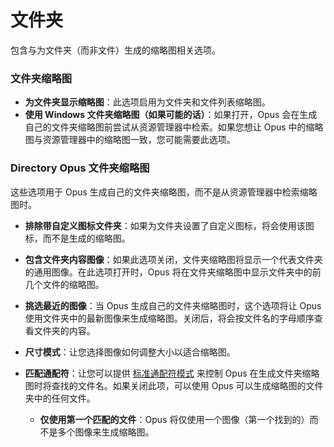 # 文件夹

包含与为文件夹（而非文件）生成的缩略图相关选项。

### 文件夹缩略图

- **为文件夹显示缩略图**：此选项启用为文件夹和文件列表缩略图。
- **使用 Windows 文件夹缩略图（如果可能的话）**：如果打开，Opus 会在生成自己的文件夹缩略图前尝试从资源管理器中检索。如果您想让 Opus 中的缩略图与资源管理器中的缩略图一致，您可能需要此选项。

### Directory Opus 文件夹缩略图

这些选项用于 Opus 生成自己的文件夹缩略图，而不是从资源管理器中检索缩略图时。

- **排除带自定义图标文件夹**：如果为文件夹设置了自定义图标，将会使用该图标，而不是生成的缩略图。
- **包含文件夹内容图像**：如果此选项关闭，文件夹缩略图将显示一个代表文件夹的通用图像。在此选项打开时，Opus 将在文件夹缩略图中显示文件夹中的前几个文件的缩略图。
- **挑选最近的图像**：当 Opus 生成自己的文件夹缩略图时，这个选项将让 Opus 使用文件夹中的最新图像来生成缩略图。关闭后，将会按文件名的字母顺序查看文件夹的内容。
- **尺寸模式**：让您选择图像如何调整大小以适合缩略图。
- **匹配通配符**：让您可以提供 [标准通配符模式](/Manual/reference/wildcard_reference/pattern_matching_syntax.zh.md) 来控制 Opus 在生成文件夹缩略图时将查找的文件名。如果关闭此项，可以使用 Opus 可以生成缩略图的文件夹中的任何文件。

     * **仅使用第一个匹配的文件**：Opus 将仅使用一个图像（第一个找到的）而不是多个图像来生成缩略图。